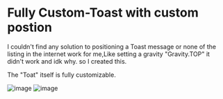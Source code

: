 # Fully Custom-Toast with custom postion
I couldn't find any solution to positioning a Toast message or none of the listing in the internet work for me,Like setting a gravity "Gravity.TOP" it didn't work and idk why. so I created this.

The "Toat" itself is fully customizable.


![image](https://github.com/dennies22/Custom-Toast/assets/168709504/0a50cb24-5070-4549-a7f6-59b655637105)
![image](https://github.com/dennies22/Custom-Toast/assets/168709504/1374c2d9-b121-40cd-baf0-b46ded9fbb6f)
